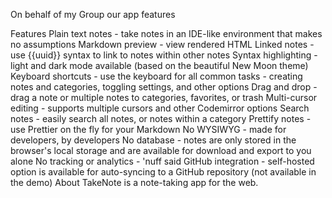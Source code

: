 On behalf of my Group 
 our app features 
 
Features
Plain text notes - take notes in an IDE-like environment that makes no assumptions
Markdown preview - view rendered HTML
Linked notes - use {{uuid}} syntax to link to notes within other notes
Syntax highlighting - light and dark mode available (based on the beautiful New Moon theme)
Keyboard shortcuts - use the keyboard for all common tasks - creating notes and categories, toggling settings, and other options
Drag and drop - drag a note or multiple notes to categories, favorites, or trash
Multi-cursor editing - supports multiple cursors and other Codemirror options
Search notes - easily search all notes, or notes within a category
Prettify notes - use Prettier on the fly for your Markdown
No WYSIWYG - made for developers, by developers
No database - notes are only stored in the browser's local storage and are available for download and export to you alone
No tracking or analytics - 'nuff said
GitHub integration - self-hosted option is available for auto-syncing to a GitHub repository (not available in the demo)
About
TakeNote is a note-taking app for the web. 

